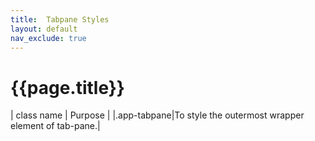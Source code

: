 ```yaml
---
title:  Tabpane Styles
layout: default
nav_exclude: true
---
```

# {{page.title}}

| class name  | Purpose |
|.app-tabpane|To style the outermost wrapper element of tab-pane.|
